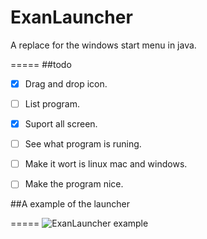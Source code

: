 # ExanLauncher 
A replace for the windows start menu in java.

=====
##todo

- [x] Drag and drop icon.
- [ ] List program.
- [x] Suport all screen.
- [ ] See what program is runing.
- [ ] Make it wort is linux mac and windows.
- [ ] Make the program nice.


##A example of the launcher

=====
![ExanLauncher example](https://puu.sh/qmjnV/406f82a2c5.gif)

